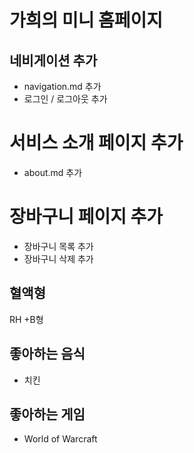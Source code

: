 # 가희의 미니 홈페이지

## 네비게이션 추가

-   navigation.md 추가
-   로그인 / 로그아웃 추가

# 서비스 소개 페이지 추가

-   about.md 추가

# 장바구니 페이지 추가

-   장바구니 목록 추가
-   장바구니 삭제 추가

## 혈액형

RH +B형

## 좋아하는 음식

-   치킨

## 좋아하는 게임

-   World of Warcraft
